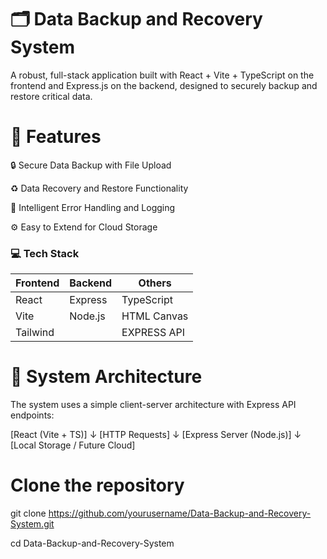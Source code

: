 
# 🗂️ Data Backup and Recovery System
A robust, full-stack application built with React + Vite + TypeScript on the frontend and Express.js on the backend, designed to securely backup and restore critical data.

# 🚀 Features
🔒 Secure Data Backup with File Upload

♻️ Data Recovery and Restore Functionality

🧠 Intelligent Error Handling and Logging

⚙️ Easy to Extend for Cloud Storage

### 💻 Tech Stack

| **Frontend** | **Backend** | **Others**         |
|--------------|-------------|--------------------|
| React        | Express     | TypeScript         |
| Vite         | Node.js     | HTML Canvas        |
| Tailwind     |             | EXPRESS API        |


# 🧠 System Architecture
The system uses a simple client-server architecture with Express API endpoints:

[React (Vite + TS)] 
      ↓
[HTTP Requests]
      ↓
[Express Server (Node.js)]
      ↓
[Local Storage / Future Cloud]

# Clone the repository
git clone https://github.com/yourusername/Data-Backup-and-Recovery-System.git

cd Data-Backup-and-Recovery-System
